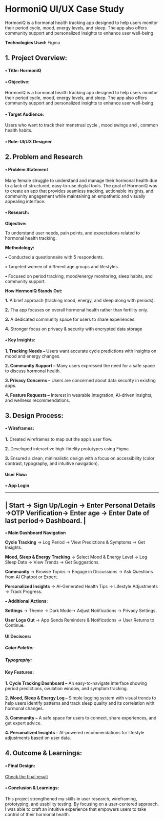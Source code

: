 # HormoniQ UI/UX Case Study


HormoniQ is a hormonal health tracking app designed to help users monitor their period cycle, mood, energy levels, and sleep. The app also offers community support and personalized insights to enhance user well-being. 

**Technologies Used:** Figma 

## 1. Project Overview: 

#### •	Title: HormoniQ 

#### • Objective:
HormoniQ is a hormonal health tracking app designed to help users monitor their period cycle, mood, energy levels, and sleep. The app also offers community support and personalized insights to enhance user well-being.


 #### • Target Audience:
 Users who want to track their menstrual cycle , mood swings and , common health habits.


#### •	Role: UI/UX Designer


## 2. Problem and Research


#### • Problem Statement
Many female struggle to understand and manage their hormonal health due to a lack of structured, easy-to-use digital tools. The goal of HormoniQ was to create an app that provides seamless tracking, actionable insights, and community engagement while maintaining an empathetic and visually appealing interface.


#### •	Research:


**Objective:**


To understand user needs, pain points, and expectations related to hormonal health tracking.


**Methodology:**


**•**	Conducted a questionnaire with 5 respondents.


**•** Targeted women of different age groups and lifestyles.


**•**	Focused on period tracking, mood/energy monitoring, sleep habits, and community support.


**How HormoniQ Stands Out:**

**1.** A brief approach (tracking mood, energy, and sleep along with periods).


**2.** Tha app focuses on overall hormonal health rather than fertility only.


**3.** A dedicated community space for users to share experiences.


**4.** Stronger focus on privacy & security with encrypted data storage



#### •	Key Insights: 


**1.	Tracking Needs –** Users want accurate cycle predictions with insights on mood and energy changes.


**2.	Community Support –** Many users expressed the need for a safe space to discuss hormonal health.


**3.	Privacy Concerns –** Users are concerned about data security in existing apps.


**4.	Feature Requests –** Interest in wearable integration, AI-driven insights, and wellness recommendations.


## 3. Design Process:

#### • Wireframes:

**1.** Created wireframes to map out the app’s user flow.


**2.** Developed interactive high-fidelity prototypes using Figma.


**3.** Ensured a clean, minimalistic design with a focus on accessibility (color contrast, typography, and intuitive navigation).


#### User Flow:




 **•	App Login**               
 
----------------------------------------------------------------------------------------------------------------------------
| Start → Sign Up/Login → Enter Personal Details →OTP Verification→ Enter age → Enter Date of last period→ Dashboard.     |
-----------------------------------------------------------------------------------------------------------------------------


**•	Main Dashboard Navigation**


**Cycle Tracking** → Log Period → View Predictions & Symptoms → Get Insights. 


**Mood, Sleep & Energy Tracking** → Select Mood & Energy Level → Log Sleep Data → View Trends → Get Suggestions.


**Community** → Browse Topics → Engage in Discussions → Ask Questions from AI Chatbot or Expert.


**Personalized Insights** → AI-Generated Health Tips → Lifestyle Adjustments → Track Progress.


**•	Additional Actions:**


**Settings** → Theme → Dark Mode→ Adjust Notifications → Privacy Settings.


**User Logs Out** → App Sends Reminders & Notifications → User Returns to Continue.


#### UI Decisons:


##### Color Palette:


##### Typography:




#### Key Features:


**1.	Cycle Tracking Dashboard –** An easy-to-navigate interface showing period predictions, ovulation window, and symptom tracking.


**2.	Mood, Sleep & Energy Log –** Simple logging system with visual trends to help users identify patterns and track sleep quality and its correlation with hormonal changes.


**3.	Community –** A safe space for users to connect, share experiences, and get expert advice.


**4.	Personalized Insights –** AI-powered recommendations for lifestyle adjustments based on user data.


## 4. Outcome & Learnings:

#### •	Final Design: 
  [Check the final result](https://www.figma.com/design/FDlrdWBv3zvJEJeE7HBwEN/hormonal-health-tracker?node-id=0-1&p=f&t=sHi0xaNw4hZpOv0o-0)


#### • Conclusion & Learnings:


This project strengthened my skills in user research, wireframing, prototyping, and usability testing. By focusing on a user-centered approach, I was able to craft an intuitive experience that empowers users to take control of their hormonal health.


